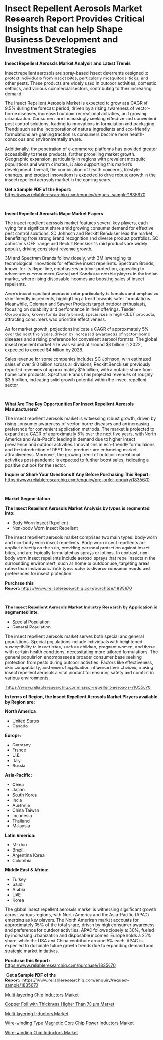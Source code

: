 <p><h1>Insect Repellent Aerosols Market Research Report Provides Critical Insights that can help Shape Business Development and Investment Strategies</h1></p><p><strong>Insect Repellent Aerosols Market Analysis and Latest Trends</strong></p>
<p><p>Insect repellent aerosols are spray-based insect deterrents designed to protect individuals from insect bites, particularly mosquitoes, ticks, and other pests. These products are widely used in outdoor activities, domestic settings, and various commercial sectors, contributing to their increasing demand. </p><p>The Insect Repellent Aerosols Market is expected to grow at a CAGR of 9.5% during the forecast period, driven by a rising awareness of vector-borne diseases, increased outdoor recreational activities, and growing urbanization. Consumers are increasingly seeking effective and convenient pest control solutions, leading to innovations in formulation and packaging. Trends such as the incorporation of natural ingredients and eco-friendly formulations are gaining traction as consumers become more health-conscious and environmentally aware. </p><p>Additionally, the penetration of e-commerce platforms has provided greater accessibility to these products, further propelling market growth. Geographic expansion, particularly in regions with prevalent mosquito populations and warm climates, is also supporting this market’s development. Overall, the combination of health concerns, lifestyle changes, and product innovations is expected to drive robust growth in the insect repellent aerosols market in the coming years.</p></p>
<p><strong>Get a Sample PDF of the Report:&nbsp;</strong> <a href="https://www.reliableresearchiq.com/enquiry/request-sample/1835670?utm_campaign=1137&utm_medium=2&utm_source=Github&utm_content=ia&utm_term=26032025&utm_id=insect-repellent-aerosols">https://www.reliableresearchiq.com/enquiry/request-sample/1835670</a></p>
<p>&nbsp;</p>
<p><strong>Insect Repellent Aerosols Major Market Players</strong></p>
<p><p>The insect repellent aerosols market features several key players, each vying for a significant share amid growing consumer demand for effective pest control solutions. SC Johnson and Reckitt Benckiser lead the market, benefitting from strong brand recognition and diverse product portfolios. SC Johnson's OFF! range and Reckitt Benckiser's raid products are widely popular, driving consistent revenue growth. </p><p>3M and Spectrum Brands follow closely, with 3M leveraging its technological innovations for effective insect repellents. Spectrum Brands, known for its Repel line, emphasizes outdoor protection, appealing to adventurous consumers. Godrej and Konda are notable players in the Indian market, where rising disposable incomes are boosting sales of insect repellents. </p><p>Avon’s insect repellent products cater particularly to females and emphasize skin-friendly ingredients, highlighting a trend towards safer formulations. Meanwhile, Coleman and Sawyer Products target outdoor enthusiasts, focusing on durability and performance in their offerings. Tender Corporation, known for its Ben's brand, specializes in high-DEET products, attracting consumers who prioritize effectiveness.</p><p>As for market growth, projections indicate a CAGR of approximately 5% over the next five years, driven by increased awareness of vector-borne diseases and a rising preference for convenient aerosol formats. The global insect repellent market size was valued at around $3 billion in 2022, expected to exceed $4 billion by 2028.</p><p>Sales revenue for some companies includes SC Johnson, with estimated sales of over $10 billion across all divisions; Reckitt Benckiser previously reported revenues of approximately $15 billion, with a notable share from home care products. Spectrum Brands has projected revenues of roughly $3.5 billion, indicating solid growth potential within the insect repellent sector.</p></p>
<p>&nbsp;</p>
<p><strong>What Are The Key Opportunities For Insect Repellent Aerosols Manufacturers?</strong></p>
<p><p>The insect repellent aerosols market is witnessing robust growth, driven by rising consumer awareness of vector-borne diseases and an increasing preference for convenient application methods. The market is projected to expand at a CAGR of approximately 5% over the next five years, with North America and Asia-Pacific leading in demand due to higher insect prevalence and outdoor activities. Innovations in eco-friendly formulations and the introduction of DEET-free products are enhancing market attractiveness. Moreover, the growing trend of outdoor recreational activities post-pandemic is expected to further boost sales, indicating a positive outlook for the sector.</p></p>
<p><strong>Inquire or Share Your Questions If Any Before Purchasing This Report:</strong> <a href="https://www.reliableresearchiq.com/enquiry/pre-order-enquiry/1835670?utm_campaign=1137&utm_medium=2&utm_source=Github&utm_content=ia&utm_term=26032025&utm_id=insect-repellent-aerosols">https://www.reliableresearchiq.com/enquiry/pre-order-enquiry/1835670</a></p>
<p>&nbsp;</p>
<p><strong>Market Segmentation</strong></p>
<p><strong>The Insect Repellent Aerosols Market Analysis by types is segmented into:</strong></p>
<p><ul><li>Body Worn Insect Repellent</li><li>Non-body Worn Insect Repellent</li></ul></p>
<p><p>The insect repellent aerosols market comprises two main types: body-worn and non-body worn insect repellents. Body-worn insect repellents are applied directly on the skin, providing personal protection against insect bites, and are typically formulated as sprays or lotions. In contrast, non-body worn insect repellents include aerosol sprays that repel insects in the surrounding environment, such as home or outdoor use, targeting areas rather than individuals. Both types cater to diverse consumer needs and preferences for insect protection.</p></p>
<p><strong>Purchase this Report:&nbsp;</strong><a href="https://www.reliableresearchiq.com/purchase/1835670?utm_campaign=1137&utm_medium=2&utm_source=Github&utm_content=ia&utm_term=26032025&utm_id=insect-repellent-aerosols">https://www.reliableresearchiq.com/purchase/1835670</a></p>
<p>&nbsp;</p>
<p><strong>The Insect Repellent Aerosols Market Industry Research by Application is segmented into:</strong></p>
<p><ul><li>Special Population</li><li>General Population</li></ul></p>
<p><p>The insect repellent aerosols market serves both special and general populations. Special populations include individuals with heightened susceptibility to insect bites, such as children, pregnant women, and those with certain health conditions, necessitating more tailored formulations. The general population encompasses a broader consumer base seeking protection from pests during outdoor activities. Factors like effectiveness, skin compatibility, and ease of application influence their choices, making insect repellent aerosols a vital product for ensuring safety and comfort in various environments.</p></p>
<p><a href="https://www.reliableresearchiq.com/insect-repellent-aerosols-r1835670?utm_campaign=1137&utm_medium=2&utm_source=Github&utm_content=ia&utm_term=26032025&utm_id=insect-repellent-aerosols">&nbsp;https://www.reliableresearchiq.com/insect-repellent-aerosols-r1835670</a></p>
<p><strong>In terms of Region, the Insect Repellent Aerosols Market Players available by Region are:</strong></p>
<p>
    <p> <strong> North America: </strong>
        <ul>
            <li>United States</li>
            <li>Canada</li>
        </ul>
        </p> 
    <p> <strong> Europe: </strong>
        <ul>
            <li>Germany</li>
            <li>France</li>
            <li>U.K.</li>
            <li>Italy</li>
            <li>Russia</li>
        </ul>
        </p> 
    <p> <strong> Asia-Pacific: </strong>
        <ul>
            <li>China</li>
            <li>Japan</li>
            <li>South Korea</li>
            <li>India</li>
            <li>Australia</li>
            <li>China Taiwan</li>
            <li>Indonesia</li>
            <li>Thailand</li>
            <li>Malaysia</li>
        </ul>
        </p> 
    <p> <strong> Latin America: </strong>
        <ul>
            <li>Mexico</li>
            <li>Brazil</li>
            <li>Argentina Korea</li>
            <li>Colombia</li>
        </ul>
        </p> 
    <p> <strong> Middle East & Africa: </strong>
        <ul>
            <li>Turkey</li>
            <li>Saudi</li>
            <li>Arabia</li>
            <li>UAE</li>
            <li>Korea</li>
        </ul>
    </p>
    </p>
<p><p>The global insect repellent aerosols market is witnessing significant growth across various regions, with North America and the Asia-Pacific (APAC) emerging as key players. The North American market accounts for approximately 35% of the total share, driven by high consumer awareness and preference for outdoor activities. APAC follows closely at 30%, fueled by increasing urbanization and disposable incomes. Europe holds a 25% share, while the USA and China contribute around 5% each. APAC is expected to dominate future growth trends due to expanding demand and strategic market initiatives.</p></p>
<p><strong>Purchase this Report: </strong><a href="https://www.reliableresearchiq.com/purchase/1835670?utm_campaign=1137&utm_medium=2&utm_source=Github&utm_content=ia&utm_term=26032025&utm_id=insect-repellent-aerosols">https://www.reliableresearchiq.com/purchase/1835670</a></p>
<p>&nbsp;<strong>Get a Sample PDF of the Report:&nbsp;&nbsp;</strong><a href="https://www.reliableresearchiq.com/enquiry/request-sample/1835670?utm_campaign=1137&utm_medium=2&utm_source=Github&utm_content=ia&utm_term=26032025&utm_id=insect-repellent-aerosols">https://www.reliableresearchiq.com/enquiry/request-sample/1835670</a></p>
<p><strong></strong></p>
<p><p><a href="https://github.com/dolorespeddico90/Market-Research-Report-List-1/blob/main/multi-layering-chip-inductors-market.md?utm_campaign=1137&utm_medium=2&utm_source=Github&utm_content=ia&utm_term=26032025&utm_id=insect-repellent-aerosols">Multi-layering Chip Inductors Market</a></p><p><a href="https://github.com/krinerstormy331/Market-Research-Report-List-1/blob/main/copper-foil-with-thickness-higher-than-70-mm-market.md?utm_campaign=1137&utm_medium=2&utm_source=Github&utm_content=ia&utm_term=26032025&utm_id=insect-repellent-aerosols">Copper Foil with Thickness Higher Than 70 μm Market</a></p><p><a href="https://github.com/raffadongraffadong/Market-Research-Report-List-1/blob/main/multi-layering-inductors-market.md?utm_campaign=1137&utm_medium=2&utm_source=Github&utm_content=ia&utm_term=26032025&utm_id=insect-repellent-aerosols">Multi-layering Inductors Market</a></p><p><a href="https://github.com/suleimannichelle7/Market-Research-Report-List-1/blob/main/wire-winding-type-magnetic-core-chip-power-inductors-market.md?utm_campaign=1137&utm_medium=2&utm_source=Github&utm_content=ia&utm_term=26032025&utm_id=insect-repellent-aerosols">Wire-winding Type Magnetic Core Chip Power Inductors Market</a></p><p><a href="https://github.com/abantolemox08/Market-Research-Report-List-1/blob/main/wire-winding-chip-inductors-market.md?utm_campaign=1137&utm_medium=2&utm_source=Github&utm_content=ia&utm_term=26032025&utm_id=insect-repellent-aerosols">Wire-winding Chip Inductors Market</a></p></p>